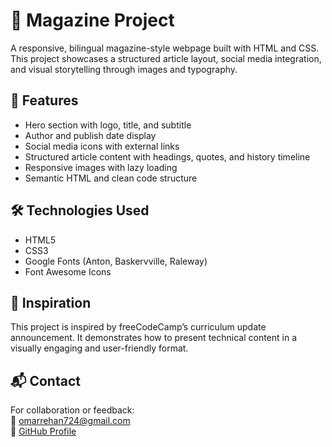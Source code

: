 # 📰 Magazine Project

A responsive, bilingual magazine-style webpage built with HTML and CSS. This project showcases a structured article layout, social media integration, and visual storytelling through images and typography.

## 📌 Features

- Hero section with logo, title, and subtitle
- Author and publish date display
- Social media icons with external links
- Structured article content with headings, quotes, and history timeline
- Responsive images with lazy loading
- Semantic HTML and clean code structure

## 🛠️ Technologies Used

- HTML5
- CSS3
- Google Fonts (Anton, Baskervville, Raleway)
- Font Awesome Icons




## 🧠 Inspiration

This project is inspired by freeCodeCamp’s curriculum update announcement. It demonstrates how to present technical content in a visually engaging and user-friendly format.

## 📬 Contact  
For collaboration or feedback:  
📧 omarrehan724@gmail.com  
🔗 [GitHub Profile](https://github.com/omar-rehann)
